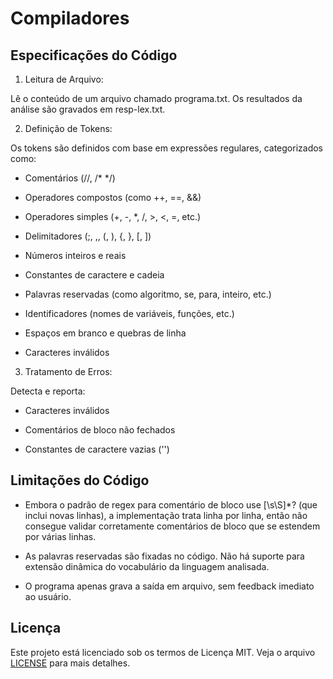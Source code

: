 # Compiladores

## Especificações do Código
1. Leitura de Arquivo:

Lê o conteúdo de um arquivo chamado programa.txt.
Os resultados da análise são gravados em resp-lex.txt.

2. Definição de Tokens:

Os tokens são definidos com base em expressões regulares, categorizados como:
- Comentários (//, /* */)

- Operadores compostos (como ++, ==, &&)

- Operadores simples (+, -, *, /, >, <, =, etc.)

- Delimitadores (;, ,, (, ), {, }, [, ])

- Números inteiros e reais

- Constantes de caractere e cadeia

- Palavras reservadas (como algoritmo, se, para, inteiro, etc.)

- Identificadores (nomes de variáveis, funções, etc.)

- Espaços em branco e quebras de linha

- Caracteres inválidos

3. Tratamento de Erros:

Detecta e reporta:

- Caracteres inválidos

- Comentários de bloco não fechados

- Constantes de caractere vazias ('')

## Limitações do Código

- Embora o padrão de regex para comentário de bloco use [\s\S]*? (que inclui novas linhas), a implementação trata linha por linha, então não consegue validar corretamente comentários de bloco que se estendem por várias linhas.

- As palavras reservadas são fixadas no código. Não há suporte para extensão dinâmica do vocabulário da linguagem analisada.

- O programa apenas grava a saída em arquivo, sem feedback imediato ao usuário.

## Licença

Este projeto está licenciado sob os termos de Licença MIT. Veja o arquivo [LICENSE](./MIT%20License.txt) para mais detalhes.